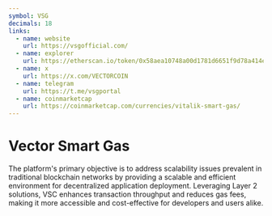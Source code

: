 ```yaml
---
symbol: VSG
decimals: 18
links:
  - name: website
    url: https://vsgofficial.com/
  - name: explorer
    url: https://etherscan.io/token/0x58aea10748a00d1781d6651f9d78a414ea32ca46
  - name: x
    url: https://x.com/VECTORCOIN
  - name: telegram
    url: https://t.me/vsgportal
  - name: coinmarketcap
    url: https://coinmarketcap.com/currencies/vitalik-smart-gas/
---
```


# Vector Smart Gas

The platform's primary objective is to address scalability issues prevalent in traditional blockchain networks by providing a scalable and efficient environment for decentralized application deployment. Leveraging Layer 2 solutions, VSC enhances transaction throughput and reduces gas fees, making it more accessible and cost-effective for developers and users alike.
